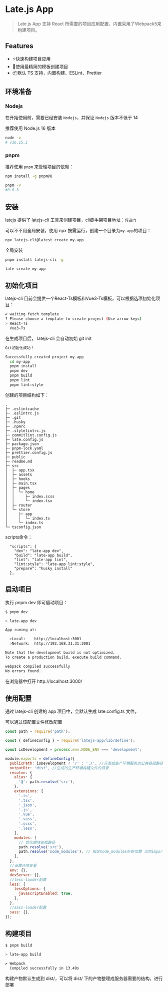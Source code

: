 # Late.js App

> Late.js App 支持 React 所需要的项目应用配置，内置采用了Webpack5来构建项目。

## Features

- ⚡快速构建项目应用
- 💪使用最精简的模板创建项目
- 📦默认 TS 支持，内置构建、ESLint、Prettier

## 环境准备

### Nodejs

在开始使用前，需要已经安装 `Nodejs`，并保证 `Nodejs` 版本不低于 14

推荐使用 Node.js 16 版本

```bash
node -v
# v16.15.1
```

### pnpm

推荐使用 `pnpm` 来管理项目的依赖：

```bash
npm install -g pnpm@8

pnpm -v
#8.6.3
```

## 安装


latejs 提供了 latejs-cli 工具来创建项目，cli脚手架项目地址：[`传送门`](https://github.com/laterly/latejs-cli)

可以不不用全局安装，使用 npx 按需运行，创建一个目录为`my-app`的项目：

```bash
npx latejs-cli@latest create my-app
```

全局安装

```bash
pnpm install latejs-cli -g

late create my-app
```

## 初始化项目

latejs-cli 目前会提供一个React-Ts模板和Vue3-Ts模板，可以根据选项初始化项目：

```bash
✔ waiting fetch template
? Please choose a template to create project (Use arrow keys)
> React-Ts 
  Vue3-Ts
```

在生成项目后， latejs-cli 会自动初始 git init

```bash
Git初始化成功！

Successfully created project my-app
  cd my-app
  pnpm install
  pnpm dev
  pnpm build
  pnpm lint
  pnpm lint:style
```

创建的项目结构如下：

```
.
├─ .eslintcache
├─ .eslintrc.js
├─ .git
├─ .husky
├─ .npmrc
├─ .stylelintrc.js
├─ commitlint.config.js
├─ late.config.js
├─ package.json
├─ pnpm-lock.yaml
├─ prettier.config.js
├─ public
├─ readme.md
├─ src
│  ├─ app.tsx
│  ├─ assets
│  ├─ hooks
│  ├─ main.tsx
│  ├─ pages
│  │  └─ home
│  │     ├─ index.scss
│  │     └─ index.tsx
│  ├─ router
│  └─ store
│     ├─ app
│     │  └─ index.ts
│     └─ index.ts
└─ tsconfig.json

```

scripts命令：

```
  "scripts": {
    "dev": "late-app dev",
    "build": "late-app build",
    "lint": "late-app lint",
    "lint:style": "late-app lint:style",
    "prepare": "husky install"
  },
```

## 启动项目

执行 pnpm dev 即可启动项目：

```bash
$ pnpm dev

> late-app dev

App runing at:

  >Local:    http://localhost:3001
  >Network:  http://192.168.31.31:3001

Note that the development build is not optimized.
To create a production build, execute build command.

webpack compiled successfully
No errors found.
```

在浏览器中打开 http://localhost:3000/

## 使用配置

通过 latejs-cli 创建的 app 项目中，会默认生成 late.config.ts 文件。

可以通过该配置文件修改配置

```javascript
const path = require('path');

const { defineConfig } = require('latejs-app/lib/define');

const isDevelopment = process.env.NODE_ENV === 'development';

module.exports = defineConfig({
  publicPath: isDevelopment ? '/' : './', //开发或生产环境服务的公共基础路径
  outputDir: 'dist', //生成的生产环境构建文件的目录
  resolve: {
    alias: {
      '@': path.resolve('src'),
    },
    extensions: [
      '.ts',
      '.tsx',
      '.json',
      '.js',
      '.vue',
      '.sass',
      '.scss',
      '.less',
    ],
    modules: [
      // 优化模块查找路径
      path.resolve('src'),
      path.resolve('node_modules'), // 指定node_modules所在位置 当你import 第三方模块时 直接从这个路径下搜索寻找
    ],
  },
  //设置环境变量
  env: {},
  devServer: {},
  //less-laoder配置
  less: {
    lessOptions: {
      javascriptEnabled: true,
    },
  },
  //sass-loader配置
  sass: {},
});
```

## 构建项目

```bash
$ pnpm build

> late-app build

✔ Webpack
  Compiled successfully in 13.49s
```

构建产物默认生成到 dist/，可以将 dist/ 下的产物整理成服务器需要的结构，进行部署

